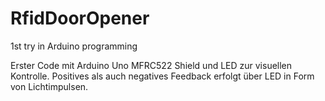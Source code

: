 # RfidDoorOpener
1st try in Arduino programming


Erster Code mit Arduino Uno MFRC522 Shield und LED zur visuellen Kontrolle.
Positives als auch negatives Feedback erfolgt über LED in Form von Lichtimpulsen.
